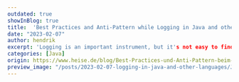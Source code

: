 ```yaml
---
outdated: true
showInBlog: true
title:  'Best Practices and Anti-Pattern while Logging in Java and other Languages'
date: "2023-02-07"
author: hendrik
excerpt: 'Logging is an important instrument, but it's not easy to find the right amount of information to log.'
categories: [Java]
origin: https://www.heise.de/blog/Best-Practices-und-Anti-Pattern-beim-Logging-in-Java-und-anderen-Sprachen-7336005.html
preview_image: "/posts/2023-02-07-logging-in-java-and-other-languages/Java_Preview.jpg"
---
```


